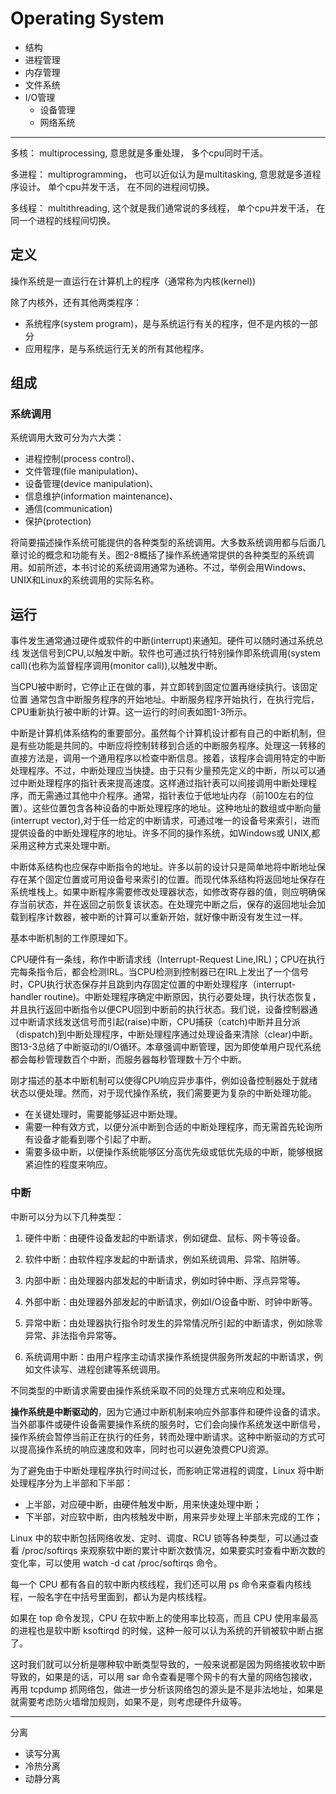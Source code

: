 # Operating System

- 结构
- 进程管理
- 内存管理
- 文件系统
- I/O管理
  - 设备管理
  - 网络系统


---

多核： multiprocessing, 意思就是多重处理， 多个cpu同时干活。

多进程： multiprogramming， 也可以近似认为是multitasking,  意思就是多道程序设计。 单个cpu并发干活， 在不同的进程间切换。

多线程： multithreading,  这个就是我们通常说的多线程， 单个cpu并发干活， 在同一个进程的线程间切换。

## 定义

操作系统是一直运行在计算机上的程序（通常称为内核(kernel))

除了内核外，还有其他两类程序：

- 系统程序(system program)，是与系统运行有关的程序，但不是内核的一部分
- 应用程序，是与系统运行无关的所有其他程序。

## 组成



### 系统调用

系统调用大致可分为六大类：

- 进程控制(process control)、
- 文件管理(file manipulation)、
- 设备管理(device manipulation)、
- 信息维护(information maintenance)、
- 通信(communication)
- 保护(protection)

将简要描述操作系统可能提供的各种类型的系统调用。大多数系统调用都与后面几章讨论的概念和功能有关。图2-8概括了操作系统通常提供的各种类型的系统调用。如前所述，本书讨论的系统调用通常为通称。不过，举例会用Windows、UNIX和Linux的系统调用的实际名称。

## 运行

事件发生通常通过硬件或软件的中断(interrupt)来通知。硬件可以随时通过系统总线
发送信号到CPU,以触发中断。软件也可通过执行特别操作即系统调用(system call)(也称为监督程序调用(monitor call)),以触发中断。

当CPU被中断时，它停止正在做的事，并立即转到固定位置再继续执行。该固定位置
通常包含中断服务程序的开始地址。中断服务程序开始执行，在执行完后，CPU重新执行被中断的计算。这一运行的时间表如图1-3所示。

中断是计算机体系结构的重要部分。虽然每个计算机设计都有自己的中断机制，但是有些功能是共同的。中断应将控制转移到合适的中断服务程序。处理这一转移的直接方法是，调用一个通用程序以检查中断信息。接着，该程序会调用特定的中断处理程序。不过，中断处理应当快捷。由于只有少量预先定义的中断，所以可以通过中断处理程序的指针表来提高速度。这样通过指针表可以间接调用中断处理程序，而无需通过其他中介程序。通常，指针表位于低地址内存（前100左右的位置）。这些位置包含各种设备的中断处理程序的地址。这种地址的数组或中断向量(interrupt vector),对于任一给定的中断请求，可通过唯一的设备号来索引，进而提供设备的中断处理程序的地址。许多不同的操作系统，如Windows或 UNIX,都采用这种方式来处理中断。

中断体系结构也应保存中断指令的地址。许多以前的设计只是简单地将中断地址保存在某个固定位置或可用设备号来索引的位置。而现代体系结构将返回地址保存在系统堆栈上。如果中断程序需要修改处理器状态，如修改寄存器的值，则应明确保存当前状态，并在返回之前恢复该状态。在处理完中断之后，保存的返回地址会加载到程序计数器，被中断的计算可以重新开始，就好像中断没有发生过一样。



基本中断机制的工作原理如下。

CPU硬件有一条线，称作中断请求线（Interrupt-Request Line,IRL)；CPU在执行完每条指令后，都会检测IRL。当CPU检测到控制器已在IRL上发出了一个信号时，CPU执行状态保存并且跳到内存固定位置的中断处理程序（interrupt- handler routine)。中断处理程序确定中断原因，执行必要处理，执行状态恢复，并且执行返回中断指令以便CPU回到中断前的执行状态。我们说，设备控制器通过中断请求线发送信号而引起(raise)中断，CPU捕获（catch)中断并且分派（dispatch)到中断处理程序，中断处理程序通过处理设备来清除（clear)中断。图13-3总结了中断驱动的I/O循环。本章强调中断管理，因为即使单用户现代系统都会每秒管理数百个中断，而服务器每秒管理数十万个中断。

刚才描述的基本中断机制可以使得CPU响应异步事件，例如设备控制器处于就绪状态以便处理。然而，对于现代操作系统，我们需要更为复杂的中断处理功能。

- 在关键处理时，需要能够延迟中断处理。
- 需要一种有效方式，以便分派中断到合适的中断处理程序，而无需首先轮询所有设备才能看到哪个引起了中断。
- 需要多级中断，以便操作系统能够区分高优先级或低优先级的中断，能够根据紧迫性的程度来响应。



### 中断

中断可以分为以下几种类型：

1. 硬件中断：由硬件设备发起的中断请求，例如键盘、鼠标、网卡等设备。

2. 软件中断：由软件程序发起的中断请求，例如系统调用、异常、陷阱等。

3. 内部中断：由处理器内部发起的中断请求，例如时钟中断、浮点异常等。

4. 外部中断：由处理器外部发起的中断请求，例如I/O设备中断、时钟中断等。

5. 异常中断：由处理器执行指令时发生的异常情况所引起的中断请求，例如除零异常、非法指令异常等。

6. 系统调用中断：由用户程序主动请求操作系统提供服务所发起的中断请求，例如文件读写、进程创建等系统调用。

不同类型的中断请求需要由操作系统采取不同的处理方式来响应和处理。



**操作系统是中断驱动的**，因为它通过中断机制来响应外部事件和硬件设备的请求。当外部事件或硬件设备需要操作系统的服务时，它们会向操作系统发送中断信号，操作系统会暂停当前正在执行的任务，转而处理中断请求。这种中断驱动的方式可以提高操作系统的响应速度和效率，同时也可以避免浪费CPU资源。

为了避免由于中断处理程序执行时间过长，而影响正常进程的调度，Linux 将中断处理程序分为上半部和下半部：

- 上半部，对应硬中断，由硬件触发中断，用来快速处理中断；
- 下半部，对应软中断，由内核触发中断，用来异步处理上半部未完成的工作；

Linux 中的软中断包括网络收发、定时、调度、RCU 锁等各种类型，可以通过查看 /proc/softirqs 来观察软中断的累计中断次数情况，如果要实时查看中断次数的变化率，可以使用 watch -d cat /proc/softirqs 命令。

每一个 CPU 都有各自的软中断内核线程，我们还可以用 ps 命令来查看内核线程，一般名字在中括号里面到，都认为是内核线程。

如果在 top 命令发现，CPU 在软中断上的使用率比较高，而且 CPU 使用率最高的进程也是软中断 ksoftirqd 的时候，这种一般可以认为系统的开销被软中断占据了。

这时我们就可以分析是哪种软中断类型导致的，一般来说都是因为网络接收软中断导致的，如果是的话，可以用 sar 命令查看是哪个网卡的有大量的网络包接收，再用 tcpdump 抓网络包，做进一步分析该网络包的源头是不是非法地址，如果是就需要考虑防火墙增加规则，如果不是，则考虑硬件升级等。

---

分离

- 读写分离
- 冷热分离
- 动静分离

